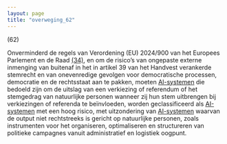 ```yaml
---
layout: page
title: "overweging_62"
---
```


(62)

Onverminderd de regels van Verordening (EU) 2024/900 van het Europees Parlement en de Raad [(34)](#ntr34-L_202401689NL.000101-E0034), en om de risico’s van ongepaste externe inmenging van buitenaf in het in artikel 39 van het Handvest verankerde stemrecht en van onevenredige gevolgen voor democratische processen, democratie en de rechtsstaat aan te pakken, moeten [AI-systemen](a3.md#^ai-systeem) die bedoeld zijn om de uitslag van een verkiezing of referendum of het stemgedrag van natuurlijke personen wanneer zij hun stem uitbrengen bij verkiezingen of referenda te beïnvloeden, worden geclassificeerd als [AI-systemen](a3.md#^ai-systeem) met een hoog risico, met uitzondering van [AI-systemen](a3.md#^ai-systeem) waarvan de output niet rechtstreeks is gericht op natuurlijke personen, zoals instrumenten voor het organiseren, optimaliseren en structureren van politieke campagnes vanuit administratief en logistiek oogpunt.